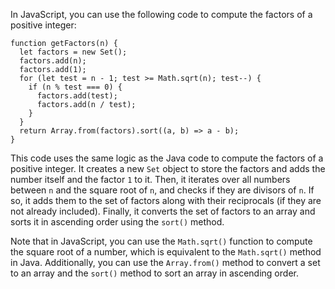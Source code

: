 In JavaScript, you can use the following code to compute the factors of a positive integer:
```
function getFactors(n) {
  let factors = new Set();
  factors.add(n);
  factors.add(1);
  for (let test = n - 1; test >= Math.sqrt(n); test--) {
    if (n % test === 0) {
      factors.add(test);
      factors.add(n / test);
    }
  }
  return Array.from(factors).sort((a, b) => a - b);
}
```
This code uses the same logic as the Java code to compute the factors of a positive integer. It creates a new `Set` object to store the factors and adds the number itself and the factor `1` to it. Then, it iterates over all numbers between `n` and the square root of `n`, and checks if they are divisors of `n`. If so, it adds them to the set of factors along with their reciprocals (if they are not already included). Finally, it converts the set of factors to an array and sorts it in ascending order using the `sort()` method.

Note that in JavaScript, you can use the `Math.sqrt()` function to compute the square root of a number, which is equivalent to the `Math.sqrt()` method in Java. Additionally, you can use the `Array.from()` method to convert a set to an array and the `sort()` method to sort an array in ascending order.
